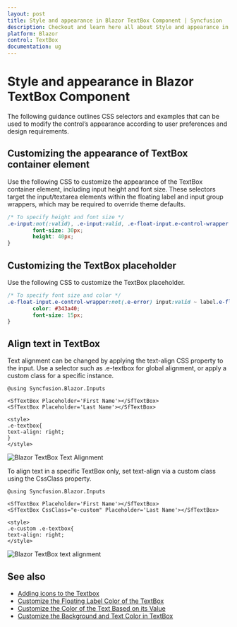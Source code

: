 ```yaml
---
layout: post
title: Style and appearance in Blazor TextBox Component | Syncfusion
description: Checkout and learn here all about Style and appearance in Syncfusion Blazor TextBox component and more.
platform: Blazor
control: TextBox
documentation: ug
---
```


# Style and appearance in Blazor TextBox Component

The following guidance outlines CSS selectors and examples that can be used to modify the control’s appearance according to user preferences and design requirements.

## Customizing the appearance of TextBox container element

Use the following CSS to customize the appearance of the TextBox container element, including input height and font size. These selectors target the input/textarea elements within the floating label and input group wrappers, which may be required to override theme defaults.

```css
/* To specify height and font size */
.e-input:not(:valid), .e-input:valid, .e-float-input.e-control-wrapper input:not(:valid), .e-float-input.e-control-wrapper input:valid, .e-float-input input:not(:valid), .e-float-input input:valid, .e-input-group input:not(:valid), .e-input-group input:valid, .e-input-group.e-control-wrapper input:not(:valid), .e-input-group.e-control-wrapper input:valid, .e-float-input.e-control-wrapper textarea:not(:valid), .e-float-input.e-control-wrapper textarea:valid, .e-float-input textarea:not(:valid), .e-float-input textarea:valid, .e-input-group.e-control-wrapper textarea:not(:valid), .e-input-group.e-control-wrapper textarea:valid, .e-input-group textarea:not(:valid), .e-input-group textarea:valid {
        font-size: 30px;
        height: 40px;
}
```

## Customizing the TextBox placeholder

Use the following CSS to customize the TextBox placeholder.

```css
/* To specify font size and color */
.e-float-input.e-control-wrapper:not(.e-error) input:valid ~ label.e-float-text, .e-float-input.e-control-wrapper:not(.e-error) input ~ label.e-label-top.e-float-text {
        color: #343a40;
        font-size: 15px;
}
```

## Align text in TextBox

Text alignment can be changed by applying the text-align CSS property to the input. Use a selector such as .e-textbox for global alignment, or apply a custom class for a specific instance.

```cshtml
@using Syncfusion.Blazor.Inputs

<SfTextBox Placeholder='First Name'></SfTextBox>
<SfTextBox Placeholder='Last Name'></SfTextBox>

<style>
.e-textbox{
text-align: right;
}
</style>
```

![Blazor TextBox Text Alignment](./images/blazor-textbox-align-right.png)

To align text in a specific TextBox only, set text-align via a custom class using the CssClass property.

```cshtml
@using Syncfusion.Blazor.Inputs

<SfTextBox Placeholder='First Name'></SfTextBox>
<SfTextBox CssClass="e-custom" Placeholder='Last Name'></SfTextBox>

<style>
.e-custom .e-textbox{
text-align: right;
</style>
```

![Blazor TextBox text alignment](./images/blazor-textbox-align-individual.png)

## See also

* [Adding icons to the Textbox](https://blazor.syncfusion.com/documentation/textbox/getting-started#adding-icons-to-the-textbox)
* [Customize the Floating Label Color of the TextBox](https://blazor.syncfusion.com/documentation/textbox/how-to/change-the-floating-label-color-of-the-textbox)
* [Customize the Color of the Text Based on its Value](https://blazor.syncfusion.com/documentation/textbox/how-to/change-the-color-of-the-textbox-based-on-its-value)
* [Customize the Background and Text Color in TextBox](https://blazor.syncfusion.com/documentation/textbox/how-to/customize-the-textbox-background-color-and-text-color)
